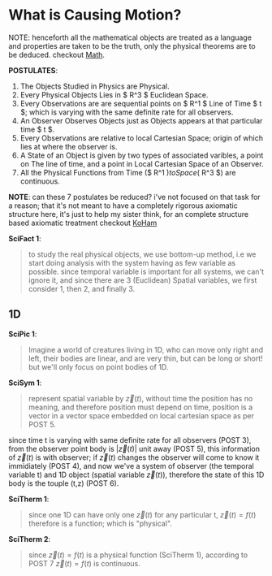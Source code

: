 # What is Causing Motion?

NOTE: henceforth all the mathematical objects are treated as a language and properties are taken to be the truth, only the physical theorems are to be deduced. checkout [Math](/NaxBooks/Mathematics).

__POSTULATES__:
1. The Objects Studied in Physics are Physical.
2. Every Physical Objects Lies in $ R^3 $ Euclidean Space.
3. Every Observations are are sequential points on $ R^1 $ Line of Time $ t $; which is varying with the same definite rate for all observers.
4. An Observer Observes Objects just as Objects appears at that particular time $ t $.
5. Every Observations are relative to local Cartesian Space; origin of which lies at where the observer is.
6. A State of an Object is given by two types of associated varibles, a point on The line of time, and a point in Local Cartesian Space of an Observer.
7. All the Physical Functions from Time ($ R^1 $) to Space ($ R^3 $) are continuous.

**NOTE**: can these 7 postulates be reduced? i've not focused on that task for a reason; that it's not meant to have a completely rigorous axiomatic structure here, it's just to help my sister think, for an complete structure based axiomatic treatment checkout [KoHam](/KoHam)

__SciFact 1__:
> to study the real physical objects, we use bottom-up method, i.e we start doing analysis with the system having as few variable as possible. since temporal variable is important for all systems, we can't ignore it, and since there are 3 (Euclidean) Spatial variables, we first consider 1, then 2, and finally 3.

## 1D

__SciPic 1__:
> Imagine a world of creatures living in 1D, who can move only right and left, their bodies are linear, and are very thin, but can be long or short! but we'll only focus on point bodies of 1D.

__SciSym 1__:
> represent spatial variable by $\vec z(t)$, without time the position has no meaning, and therefore position must depend on time, position is a vector in a vector space embedded on local cartesian space as per POST 5.

since time t is varying with same definite rate for all observers (POST 3), from the observer point body is $|\vec z(t)|$ unit away (POST 5), this information of $\vec z(t)$ is with observer; if $\vec z(t)$ changes the observer will come to know it immidiately (POST 4), and now we've a system of observer (the temporal variable t) and 1D object (spatial variable $\vec z(t)$), therefore the state of this 1D body is the touple (t,z) (POST 6).

__SciTherm 1__:
> since one 1D can have only one $\vec z(t)$ for any particular t, $\vec z(t) = f(t)$ therefore is a function; which is "physical".

__SciTherm 2__:
> since $\vec z(t) = f(t)$ is a physical function (SciTherm 1), according to POST 7 $\vec z(t) = f(t)$ is continuous.

